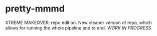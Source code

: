 # pretty-mmmd
XTREME MAKEOVER: repo edition. New cleaner version of repo, which allows for running the whole pipeline end to end. *WORK IN PROGRESS*
